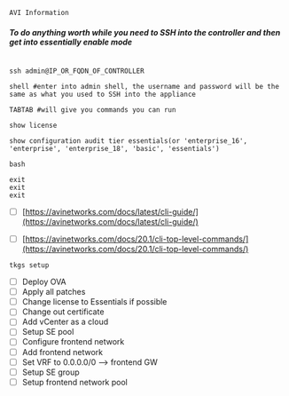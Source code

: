 ```AVI Information```


##### To do anything worth while you need to SSH into the controller and then get into essentially enable mode


````

ssh admin@IP_OR_FQDN_OF_CONTROLLER

shell #enter into admin shell, the username and password will be the same as what you used to SSH into the appliance

TABTAB #will give you commands you can run

show license

show configuration audit tier essentials(or 'enterprise_16', 'enterprise', 'enterprise_18', 'basic', 'essentials')

bash

exit
exit
exit

````


- [ ] [https://avinetworks.com/docs/latest/cli-guide/](https://avinetworks.com/docs/latest/cli-guide/)

- [ ] [https://avinetworks.com/docs/20.1/cli-top-level-commands/](https://avinetworks.com/docs/20.1/cli-top-level-commands/)


```tkgs setup```


- [ ] Deploy OVA
- [ ] Apply all patches
- [ ] Change license to Essentials if possible
- [ ] Change out certificate
- [ ] Add vCenter as a cloud
- [ ] Setup SE pool
- [ ] Configure frontend network
- [ ] Add frontend network
- [ ] Set VRF to 0.0.0.0/0 --> frontend GW
- [ ] Setup SE group
- [ ] Setup frontend network pool
